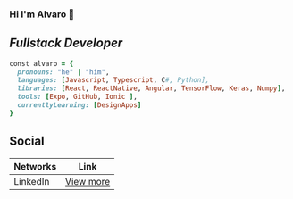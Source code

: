 ### Hi I'm Alvaro 👋

## _Fullstack Developer_

```ruby
const alvaro = {
  pronouns: "he" | "him",
  languages: [Javascript, Typescript, C#, Python],
  libraries: [React, ReactNative, Angular, TensorFlow, Keras, Numpy],
  tools: [Expo, GitHub, Ionic ],
  currentlyLearning: [DesignApps]
}
```

## Social
| Networks | Link |
| ------ | ------ |
| LinkedIn | [View more](https://www.linkedin.com/in/alvaro-malvestiti-aab53b137/) |
